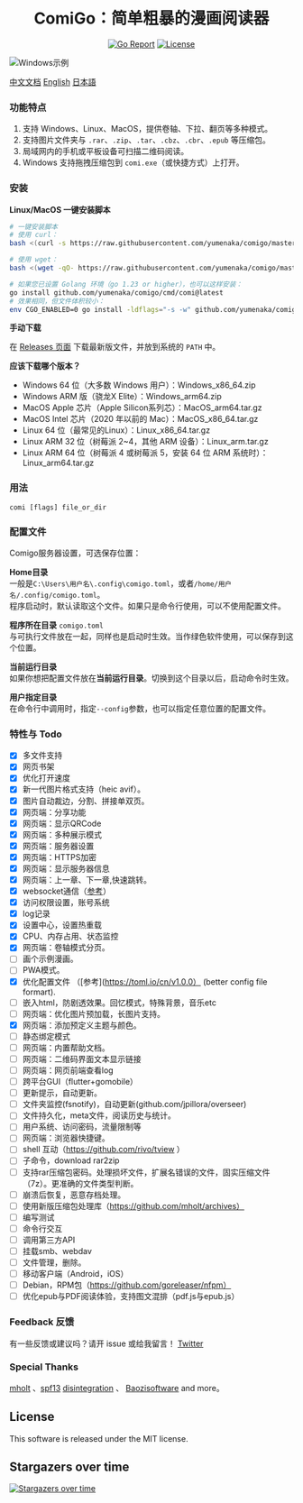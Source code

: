 <div align="center">

# ComiGo：简单粗暴的漫画阅读器

[![Go Report](https://goreportcard.com/badge/github.com/yumenaka/comi?style=flat-square)](https://goreportcard.com/report/github.com/yumenaka/comi)
[![License](https://img.shields.io/github/license/yumenaka/comi?style=flat-square&color=blue)](https://github.com/yumenaka/comigo/blob/main/LICENSE)

<!--
[![Downloads](https://img.shields.io/github/downloads/yumenaka/comi/total?style=flat-square&color=success)](https://github.com/yumenaka/comigo/releases)
<img src="https://raw.githubusercontent.com/yumenaka/comi/master/icon.ico" alt="ComiGo：简单粗暴的漫画阅读器" width="200">
-->
</div>

![Windows示例](https://www.yumenaka.net/wp-content/uploads/2020/08/sample.gif "Windows示例")

[中文文档](https://github.com/yumenaka/comigo/blob/master/README.md)  [English](https://github.com/yumenaka/comigo/blob/master/README_EN.md) [日本語](https://github.com/yumenaka/comigo/blob/master/README_JP.md)  

### 功能特点

1. 支持 Windows、Linux、MacOS，提供卷轴、下拉、翻页等多种模式。
2. 支持图片文件夹与 `.rar`、`.zip`、`.tar`、`.cbz`、`.cbr`、`.epub` 等压缩包。
3. 局域网内的手机或平板设备可扫描二维码阅读。
4. Windows 支持拖拽压缩包到 `comi.exe`（或快捷方式）上打开。

### 安装

**Linux/MacOS 一键安装脚本**

```bash
# 一键安装脚本
# 使用 curl：
bash <(curl -s https://raw.githubusercontent.com/yumenaka/comigo/master/get_comigo.sh)

# 使用 wget：
bash <(wget -qO- https://raw.githubusercontent.com/yumenaka/comigo/master/get_comigo.sh)

# 如果您已设置 Golang 环境（go 1.23 or higher），也可以这样安装：
go install github.com/yumenaka/comigo/cmd/comi@latest
# 效果相同，但文件体积较小：
env CGO_ENABLED=0 go install -ldflags="-s -w" github.com/yumenaka/comigo/cmd/comi@latest
```

**手动下载**

在 [Releases 页面](https://github.com/yumenaka/comigo/releases) 下载最新版文件，并放到系统的 `PATH` 中。

**应该下载哪个版本？**

- Windows 64 位（大多数 Windows 用户）：Windows_x86_64.zip
- Windows ARM 版（骁龙X Elite）：Windows_arm64.zip
- MacOS Apple 芯片（Apple Silicon系列芯）：MacOS_arm64.tar.gz
- MacOS Intel 芯片（2020 年以前的 Mac）：MacOS_x86_64.tar.gz
- Linux 64 位（最常见的Linux）：Linux_x86_64.tar.gz
- Linux ARM 32 位（树莓派 2~4，其他 ARM 设备）：Linux_arm.tar.gz
- Linux ARM 64 位（树莓派 4 或树莓派 5，安装 64 位 ARM 系统时）：Linux_arm64.tar.gz

### 用法

```
comi [flags] file_or_dir
```

### 配置文件

Comigo服务器设置，可选保存位置：

**Home目录**  
一般是`C:\Users\用户名\.config\comigo.toml`，或者`/home/用户名/.config/comigo.toml`。  
程序启动时，默认读取这个文件。如果只是命令行使用，可以不使用配置文件。

**程序所在目录**
`comigo.toml`  
与可执行文件放在一起，同样也是启动时生效。当作绿色软件使用，可以保存到这个位置。

**当前运行目录**  
如果你想把配置文件放在**当前运行目录**。切换到这个目录以后，启动命令时生效。

**用户指定目录**  
在命令行中调用时，指定`--config`参数，也可以指定任意位置的配置文件。

### 特性与 Todo

- [x] 多文件支持
- [x] 网页书架
- [x] 优化打开速度
- [x] 新一代图片格式支持（heic avif）。
- [x] 图片自动裁边，分割、拼接单双页。
- [x] 网页端：分享功能
- [x] 网页端：显示QRCode
- [x] 网页端：多种展示模式
- [x] 网页端：服务器设置
- [x] 网页端：HTTPS加密
- [x] 网页端：显示服务器信息
- [x] 网页端：上一章、下一章,快速跳转。
- [x] websocket通信（[参考](https://github.com/Unrud/remote-touchpad)）
- [x] 访问权限设置，账号系统
- [x] log记录
- [x] 设置中心，设置热重载
- [x] CPU、内存占用、状态监控
- [x] 网页端：卷轴模式分页。
- [ ] 画个示例漫画。
- [ ] PWA模式。
- [x] 优化配置文件 （[参考](<https://toml.io/cn/v1.0.0）> (better config file formart).
- [ ] 嵌入html，防剧透效果。回忆模式，特殊背景，音乐etc
- [ ] 网页端：优化图片预加载，长图片支持。
- [x] 网页端：添加预定义主题与颜色。
- [ ] 静态绑定模式
- [ ] 网页端：内置帮助文档。
- [ ] 网页端：二维码界面文本显示链接
- [ ] 网页端：网页前端查看log
- [ ] 跨平台GUI（flutter+gomobile）
- [ ] 更新提示，自动更新。
- [ ] 文件夹监控(fsnotify)，自动更新(github.com/jpillora/overseer)
- [ ] 文件持久化，meta文件，阅读历史与统计。
- [ ] 用户系统、访问密码，流量限制等
- [ ] 网页端：浏览器快捷键。
- [ ] shell 互动（<https://github.com/rivo/tview> ）
- [ ] 子命令，download rar2zip
- [ ] 支持rar压缩包密码。处理损坏文件，扩展名错误的文件，固实压缩文件（7z）。更准确的文件类型判断。
- [ ] 崩溃后恢复，恶意存档处理。
- [ ] 使用新版压缩包处理库（https://github.com/mholt/archives）
- [ ] 编写测试
- [ ] 命令行交互
- [ ] 调用第三方API
- [ ] 挂载smb、webdav
- [ ] 文件管理，删除。
- [ ] 移动客户端（Android，iOS）
- [ ] Debian，RPM包（<https://github.com/goreleaser/nfpm）>
- [ ] 优化epub与PDF阅读体验，支持图文混排（pdf.js与epub.js）

### Feedback 反馈
有一些反馈或建议吗？请开 issue 或给我留言！
[Twitter](https://x.com/yumenaka7)

### Special Thanks

[mholt](https://github.com/mholt)  、[spf13](https://github.com/spf13)  [disintegration](https://github.com/disintegration)   、 [Baozisoftware](https://github.com/Baozisoftware)  and more。

## License

This software is released under the MIT license.

## Stargazers over time

[![Stargazers over time](https://starchart.cc/yumenaka/comi.svg?variant=adaptive)](https://starchart.cc/yumenaka/comi)
